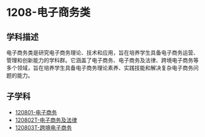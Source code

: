 # 1208-电子商务类

## 学科描述
电子商务类是研究电子商务理论、技术和应用，旨在培养学生具备电子商务运营、管理和创新能力的学科群。它涵盖了电子商务、电子商务及法律、跨境电子商务等多个领域，旨在培养学生具备电子商务理论素养、实践技能和解决复杂电子商务问题的能力。

## 子学科

* [120801-电子商务](./120801-电子商务/120801-电子商务.md)
* [120802T-电子商务及法律](./120802T-电子商务及法律/120802T-电子商务及法律.md)
* [120803T-跨境电子商务](./120803T-跨境电子商务/120803T-跨境电子商务.md)
